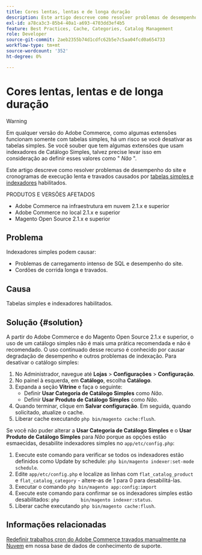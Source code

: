 ```yaml
---
title: Cores lentas, lentas e de longa duração
description: Este artigo descreve como resolver problemas de desempenho do site e crons de execução e travamento lentos causados por tabelas simples e indexadores ativados.
exl-id: a78ca3c3-85b4-40a1-a693-4703dd3ef4b5
feature: Best Practices, Cache, Categories, Catalog Management
role: Developer
source-git-commit: 2aeb2355b74d1cdfc62b5e7c5aa04fcd0a654733
workflow-type: tm+mt
source-wordcount: '352'
ht-degree: 0%

---
```


# Cores lentas, lentas e de longa duração

>[!WARNING]
>
>Em qualquer versão do Adobe Commerce, como algumas extensões funcionam somente com tabelas simples, há um risco se você desativar as tabelas simples. Se você souber que tem algumas extensões que usam indexadores de Catálogo Simples, talvez precise levar isso em consideração ao definir esses valores como &quot; *Não* &quot;.

Este artigo descreve como resolver problemas de desempenho do site e cronogramas de execução lenta e travados causados por [tabelas simples e indexadores](https://experienceleague.adobe.com/pt-br/docs/commerce-admin/catalog/catalog/catalog-flat) habilitados.

PRODUTOS E VERSÕES AFETADOS

* Adobe Commerce na infraestrutura em nuvem 2.1.x e superior
* Adobe Commerce no local 2.1.x e superior
* Magento Open Source 2.1.x e superior

## Problema

Indexadores simples podem causar:

* Problemas de carregamento intenso de SQL e desempenho do site.
* Cordões de corrida longa e travados.

## Causa

Tabelas simples e indexadores habilitados.

## Solução {#solution}

A partir do Adobe Commerce e do Magento Open Source 2.1.x e superior, o uso de um catálogo simples não é mais uma prática recomendada e não é recomendado. O uso continuado desse recurso é conhecido por causar degradação de desempenho e outros problemas de indexação. Para desativar o catálogo simples:

1. No Administrador, navegue até **Lojas** > **Configurações** > **Configuração**.
1. No painel à esquerda, em **Catálogo**, escolha **Catálogo**.
1. Expanda a seção **Vitrine** e faça o seguinte:
   * Definir **Usar Categoria de Catálogo Simples** como *Não*.
   * Definir **Usar Produto de Catálogo Simples** como *Não*.
1. Quando terminar, clique em **Salvar configuração**. Em seguida, quando solicitado, atualize o cache.
1. Liberar cache executando `php bin/magento cache:flush`.

Se você não puder alterar a **Usar Categoria de Catálogo Simples** e o **Usar Produto de Catálogo Simples** para *Não* porque as opções estão esmaecidas, desabilite indexadores simples no `app/etc/config.php`:

1. Execute este comando para verificar se todos os indexadores estão definidos como Update by schedule: `php bin/magento indexer:set-mode schedule`.
1. Edite `app/etc/config.php` e localize as linhas com `flat_catalog_product` e `flat_catalog_category` - altere-as de 1 para 0 para desabilitá-las.
1. Executar o comando `php bin/magento app:config:import`
1. Execute este comando para confirmar se os indexadores simples estão desabilitados: `php        bin/magento indexer:status`.
1. Liberar cache executando `php bin/magento cache:flush`.

## Informações relacionadas

[Redefinir trabalhos cron do Adobe Commerce travados manualmente na Nuvem](/help/how-to/general/reset-stuck-magento-cron-jobs-manually-on-cloud.md) em nossa base de dados de conhecimento de suporte.
